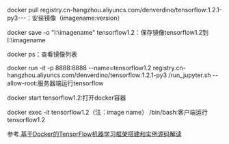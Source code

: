 docker pull registry.cn-hangzhou.aliyuncs.com/denverdino/tensorflow:1.2.1-py3---：安装镜像（imagename:version）

docker save -o "I:\imagename" tensorflow1.2：保存镜像tensorflow1.2到I:\imagename

docker ps：查看镜像列表

docker run -it -p 8888:8888 --name=tensorflow1.2 registry.cn-hangzhou.aliyuncs.com/denverdino/tensorflow:1.2.1-py3 /run_jupyter.sh --allow-root:服务器端运行tensorflow

docker start tensorflow1.2:打开docker容器

docker exec -it tensorflow1.2（注：image name） /bin/bash:客户端运行tensorflow1.2

参考[ 基于Docker的TensorFlow机器学习框架搭建和实例源码解读](http://blog.csdn.net/dream_an/article/details/55520205)
